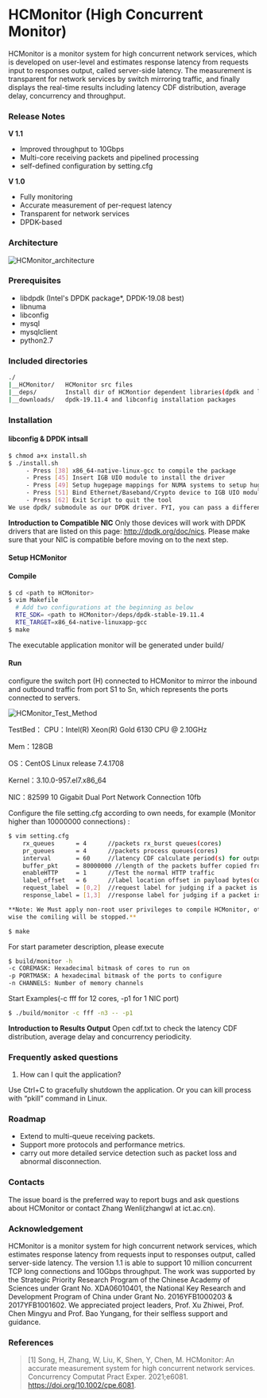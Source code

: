 
# HCMonitor (High Concurrent Monitor)

HCMonitor is a monitor system for high concurrent network services, which is developed on user-level and estimates response latency from requests input to responses output, called server-side latency. The measurement is transparent for network services by switch mirroring traffic, and finally displays the real-time results including latency CDF distribution, average delay, concurrency and throughput. 

### Release Notes

**V 1.1**

+ Improved throughput to 10Gbps
+ Multi-core receiving packets and pipelined processing
+ self-defined configuration by setting.cfg

**V 1.0**

+ Fully monitoring
+ Accurate measurement of per-request latency
+ Transparent for network services
+ DPDK-based

### Architecture
 
 ![HCMonitor_architecture](HCMonitor_architecture.png)

### Prerequisites
* libdpdk (Intel's DPDK package*, DPDK-19.08 best) 
* libnuma
* libconfig
* mysql
* mysqlclient
* python2.7      

### Included directories

```bash
./    
|__HCMonitor/	HCMonitor src files  
|__deps/        Install dir of HCMontior dependent libraries(dpdk and libconfig)            
|__downloads/   dpdk-19.11.4 and libconfig installation packages
```

### Installation

#### libconfig & DPDK intsall

```bash
$ chmod a+x install.sh
$ ./install.sh
     - Press [38] x86_64-native-linux-gcc to compile the package
     - Press [45] Insert IGB UIO module to install the driver
     - Press [49] Setup hugepage mappings for NUMA systems to setup hugepages(20GB for each node best)
     - Press [51] Bind Ethernet/Baseband/Crypto device to IGB UIO module
     - Press [62] Exit Script to quit the tool
We use dpdk/ submodule as our DPDK driver. FYI, you can pass a different dpdk source directory as command line argument.
```
**Introduction to Compatible NIC**
Only those devices will work with DPDK drivers that are listed on this page: http://dpdk.org/doc/nics. Please make sure that your NIC is compatible before moving on to the next step.

#### Setup HCMonitor 

#### Compile
```bash
$ cd <path to HCMonitor>
$ vim Makefile
  # Add two configurations at the beginning as below
  RTE_SDK= <path to HCMonitor>/deps/dpdk-stable-19.11.4
  RTE_TARGET=x86_64-native-linuxapp-gcc
$ make
```
The executable application monitor will be generated under build/

#### Run

configure the switch port (H) connected to HCMonitor to mirror the inbound and outbound traffic from port S1 to Sn, which represents the ports connected to servers.

![HCMonitor_Test_Method](HCMonitor_test.png)

TestBed：
CPU：Intel(R) Xeon(R) Gold 6130 CPU @ 2.10GHz

Mem：128GB

OS：CentOS Linux release 7.4.1708

Kernel：3.10.0-957.el7.x86_64

NIC：82599 10 Gigabit Dual Port Network Connection 10fb

Configure the file setting.cfg according to own needs, for example (Monitor higher than 10000000 connections) :
```bash
$ vim setting.cfg
    rx_queues      = 4      //packets rx_burst queues(cores)
    pr_queues      = 4      //packets process queues(cores)
    interval       = 60     //latency CDF calculate period(s) for output in cdf.txt
    buffer_pkt     = 80000000 //length of the packets buffer copied from rte_mbuf
	enableHTTP     = 1      //Test the normal HTTP traffic
	label_offset   = 6      //label location offset in payload bytes(count from 0)
	request_label  = [0,2]  //request label for judging if a packet is a request
	response_label = [1,3]  //response label for judging if a packet is a response

**Note: We Must apply non-root user privileges to compile HCMonitor, other
wise the comiling will be stopped.**

$ make
```
For start parameter description, please execute
```bash
$ build/monitor -h
-c COREMASK: Hexadecimal bitmask of cores to run on
-p PORTMASK: A hexadecimal bitmask of the ports to configure 
-n CHANNELS: Number of memory channels
```
Start Examples(-c fff for 12 cores, -p1 for 1 NIC port)
```bash
$ ./build/monitor -c fff -n3 -- -p1
```
**Introduction to Results Output**
Open cdf.txt to check the latency CDF distribution, average delay and concurrency periodicity.

### Frequently asked questions

1. How can I quit the application?

Use Ctrl+C to gracefully shutdown the application. Or you can kill process with “pkill” command in Linux.


### Roadmap

+ Extend to multi-queue receiving packets.
+ Support more protocols and performance metrics.
+ carry out more detailed service detection such as packet loss and abnormal disconnection.

### Contacts

The issue board is the preferred way to report bugs and ask questions about HCMonitor or contact Zhang Wenli(zhangwl at ict.ac.cn).

### Acknowledgement
 HCMonitor is a monitor system for high concurrent network services, which estimates response latency from requests input to responses output, called server-side latency. The version 1.1 is able to support 10 million concurrent TCP long connections and 10Gbps throughput. The work was supported by the Strategic Priority Research Program of the Chinese Academy of Sciences under Grant No. XDA06010401, the National Key Research and Development Program of China under Grant No. 2016YFB1000203 & 2017YFB1001602. We appreciated project leaders, Prof. Xu Zhiwei, Prof. Chen Mingyu and Prof. Bao Yungang, for their selfless support and guidance.

### References

> [1] Song, H, Zhang, W, Liu, K, Shen, Y, Chen, M. HCMonitor: An accurate measurement system for high concurrent network services. Concurrency Computat Pract Exper. 2021;e6081. https://doi.org/10.1002/cpe.6081.

